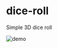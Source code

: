 # dice-roll
Simple 3D dice roll

![demo](https://user-images.githubusercontent.com/19808712/159006079-8df5bda7-f299-4b93-8e37-96dac4165fa3.gif)
